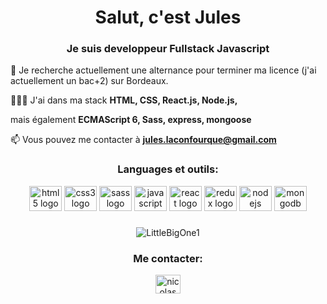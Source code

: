<h1 align="center">Salut, c'est Jules</h1>
<h3 align="center">Je suis developpeur Fullstack Javascript</h3>

👀 Je recherche actuellement une alternance pour terminer ma licence (j'ai actuellement un bac+2) sur Bordeaux.

👨🏻‍💻 J'ai dans ma stack **HTML, CSS, React.js, Node.js,**

mais également **ECMAScript 6, Sass, express, mongoose**

📫 Vous pouvez me contacter à **jules.laconfourque@gmail.com**

<h3 align="center">Languages et outils:</h3>
<div align="center">
  <img src="https://cdn.jsdelivr.net/gh/devicons/devicon/icons/html5/html5-original.svg" height="40" width="52" alt="html5 logo"  />
  <img src="https://cdn.jsdelivr.net/gh/devicons/devicon/icons/css3/css3-original.svg" height="40" width="52" alt="css3 logo"  />
  <img src="https://cdn.jsdelivr.net/gh/devicons/devicon/icons/sass/sass-original.svg" height="40" width="52" alt="sass logo"  />
  <img src="https://cdn.jsdelivr.net/gh/devicons/devicon/icons/javascript/javascript-original.svg" height="40" width="52" alt="javascript logo"  />
  <img src="https://cdn.jsdelivr.net/gh/devicons/devicon/icons/react/react-original-wordmark.svg" height="40" width="52" alt="react logo"  />
  <img src="https://cdn.jsdelivr.net/gh/devicons/devicon/icons/redux/redux-original.svg" height="40" width="52" alt="redux logo"  />
  <img src="https://cdn.jsdelivr.net/gh/devicons/devicon/icons/nodejs/nodejs-original.svg" height="40" width="52" alt="nodejs logo"  />
  <img src="https://cdn.jsdelivr.net/gh/devicons/devicon/icons/mongodb/mongodb-original.svg" height="40" width="52" alt="mongodb logo"  />
</div>

###
<p align="center"><img align="center" src="https://github-readme-stats.vercel.app/api/top-langs?username=LittleBigOne1&show_icons=true&locale=en&layout=compact" alt="LittleBigOne1" /></p>

<h3 align="center">Me contacter:</h3>
<p align="center">
<a href="https://www.linkedin.com/in/jules-laconfourque-231377233/" target="blank"><img align="center" src="https://raw.githubusercontent.com/rahuldkjain/github-profile-readme-generator/master/src/images/icons/Social/linked-in-alt.svg" alt="nicolas decressac" height="30" width="40" /></a>

</p>
